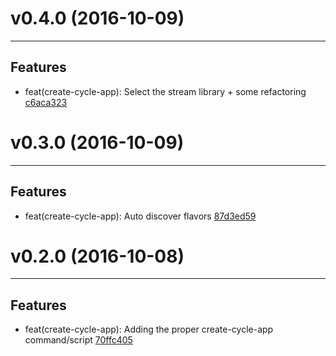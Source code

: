 # v0.4.0 (2016-10-09)
---


## Features

- feat(create-cycle-app): Select the stream library + some refactoring [c6aca323](https://github.com/geovanisouza92/create-cycle-app/commits/c6aca323e12acefdb868f9504d22b808635f2fe3)


# v0.3.0 (2016-10-09)
---


## Features

- feat(create-cycle-app): Auto discover flavors [87d3ed59](https://github.com/geovanisouza92/create-cycle-app/commits/87d3ed599bea37164d5aadf912836357c96dfe53)


# v0.2.0 (2016-10-08)
---


## Features

- feat(create-cycle-app): Adding the proper create-cycle-app command/script [70ffc405](https://github.com/geovanisouza92/create-cycle-app/commits/70ffc405e4a26dffafc6b75d7ff091df94c81bc7)



